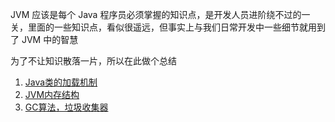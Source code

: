 JVM 应该是每个 Java 程序员必须掌握的知识点，是开发人员进阶绕不过的一关，里面的一些知识点，看似很遥远，但事实上与我们日常开发中一些细节就用到了 JVM 中的智慧

为了不让知识散落一片，所以在此做个总结

1. [Java类的加载机制](Java类的加载机制.md)
2. [JVM内存结构](JVM内存结构.md)
3. [GC算法，垃圾收集器](GC算法，垃圾收集器.md)

